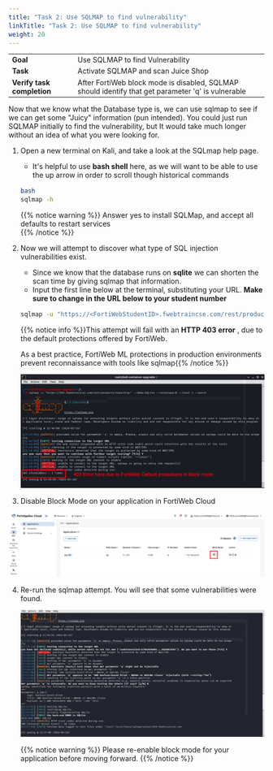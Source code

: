 ```yaml
---
title: "Task 2: Use SQLMAP to find vulnerability"
linkTitle: "Task 2: Use SQLMAP to find vulnerability"
weight: 20
---
```


|                            |    |  
|----------------------------| ----
| **Goal**                   | Use SQLMAP to find Vulnerability
| **Task**                   | Activate SQLMAP and scan Juice Shop
| **Verify task completion** | After FortiWeb block mode is disabled, SQLMAP should identify that get parameter 'q' is vulnerable

Now that we know what the Database type is, we can use sqlmap to see if we can get some "Juicy" information (pun intended).  You could just run SQLMAP initially to find the vulnerability, but It would take much longer without an idea of what you were looking for.

1. Open a new terminal on Kali, and take a look at the SQLmap help page.  
   - It's helpful to use **bash shell** here, as we will want to be able to use the up arrow in order to scroll though historical commands

   ```sh
   bash
   sqlmap -h
   ```
   {{% notice warning %}}
   Answer yes to install SQLMap, and accept all defaults to restart services  
   {{% /notice %}}
   
2. Now we will attempt to discover what type of SQL injection vulnerabilities exist.  
   - Since we know that the database runs on **sqlite** we can shorten the scan time by giving sqlmap that information.  
   - Input the first line below at the terminal, substituting your URL. **Make sure to change <FortiWebStudentID> in the URL below to your student number**

   ```sh
   sqlmap -u "https://<FortiWebStudentID>.fwebtraincse.com/rest/products/search?q=" --dbms=SQLite --technique=B --level 3 --batch
   ```

   {{% notice info %}}This attempt will fail with an **HTTP 403 error** , due to the default protections offered by FortiWeb.
 
   As a best practice, FortiWeb ML protections in production environments prevent reconnaissance with tools like sqlmap{{% /notice %}}

   ![Map-Blocked](map-blocked.png)

3. Disable Block Mode on your application in FortiWeb Cloud

  ![blockmode-disable](blockmode-disable.png)

4. Re-run the sqlmap attempt.  You will see that some vulnerabilities were found.

   ![Map-Allow](mapallow.png)
   
   {{% notice warning %}}
   Please re-enable block mode for your application before moving forward.
   {{% /notice %}}